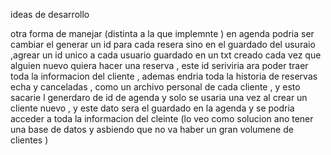 ideas de desarrollo


otra forma de manejar (distinta a la que implemnte ) en agenda podria ser cambiar el generar un id para cada resera sino en el guardado del usuraio ,agrear un id unico a cada usuario guardado en un txt creado cada vez que alguien nuevo quiera hacer una reserva , este id seriviria ara poder traer toda la informacion del cliente , ademas  endria toda la historia de reservas echa y canceladas , como un archivo personal de cada cliente , y esto sacarie l generdaro de id de agenda y solo se usaria una vez al crear un cliente nuevo , y este dato sera el guardado en la agenda y se podria acceder a toda la informacion del cleinte 
(lo veo como solucion ano tener una base de datos y asbiendo que no va haber un gran volumene de clientes )